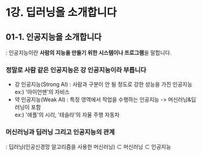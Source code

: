 # 1강. 딥러닝을 소개합니다

## 01-1. 인공지능을 소개합니다
: 인공지능이란 **사람의 지능을 만들기 위한 시스템이나 프로그램**을 말합니다.

### 정말로 사람 같은 인공지능은 강 인공지능이라 부릅니다  
- 강 인공지능(Strong AI) : 사람과 구분이 안 될 정도로 강한 성능을 가진 인공지능  
ex:) '아이언맨'의 자비스
- 약 인공지능(Weak AI) : 특정 영역에서 작업을 수행하는 인공지능 -> 머신러닝&딥러닝이 포함  
ex:) '애플'의 시리, '테슬라'의 자율 주행 자동차

### 머신러닝과 딥러닝 그리고 인공지능의 관계
: 딥러닝(인공신경망 알고리즘을 사용한 머신러닝) ⊂ 머신러닝 ⊂ 인공지능  

